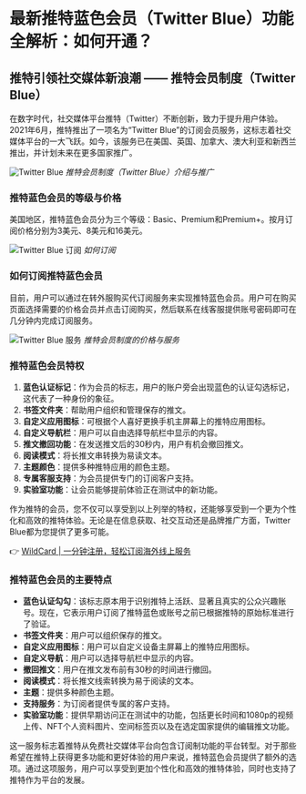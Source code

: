 # 最新推特蓝色会员（Twitter Blue）功能全解析：如何开通？

## 推特引领社交媒体新浪潮 —— 推特会员制度（Twitter Blue）

在数字时代，社交媒体平台推特（Twitter）不断创新，致力于提升用户体验。2021年6月，推特推出了一项名为“Twitter Blue”的订阅会员服务，这标志着社交媒体平台的一大飞跃。如今，该服务已在美国、英国、加拿大、澳大利亚和新西兰推出，并计划未来在更多国家推广。

![Twitter Blue](https://bbtdd.com/img/121293372550263.webp)
*推特会员制度（Twitter Blue）介绍与推广*

### 推特蓝色会员的等级与价格

美国地区，推特蓝色会员分为三个等级：Basic、Premium和Premium+。按月订阅价格分别为3美元、8美元和16美元。

![Twitter Blue 订阅](https://bbtdd.com/img/9154026226388481.webp)
*如何订阅*

### 如何订阅推特蓝色会员

目前，用户可以通过在转外服购买代订阅服务来实现推特蓝色会员。用户可在购买页面选择需要的价格会员并点击订阅购买，然后联系在线客服提供账号密码即可在几分钟内完成订阅服务。

![Twitter Blue 服务](https://bbtdd.com/img/9684714124.webp)
*推特会员制度的价格与服务*

### 推特蓝色会员特权

1. **蓝色认证标记**：作为会员的标志，用户的账户旁会出现蓝色的认证勾选标记，这代表了一种身份的象征。
2. **书签文件夹**：帮助用户组织和管理保存的推文。
3. **自定义应用图标**：可根据个人喜好更换手机主屏幕上的推特应用图标。
4. **自定义导航栏**：用户可以自由选择导航栏中显示的内容。
5. **推文撤回功能**：在发送推文后的30秒内，用户有机会撤回推文。
6. **阅读模式**：将长推文串转换为易读文本。
7. **主题颜色**：提供多种推特应用的颜色主题。
8. **专属客服支持**：为会员提供专门的订阅客户支持。
9. **实验室功能**：让会员能够提前体验正在测试中的新功能。

作为推特的会员，您不仅可以享受到以上列举的特权，还能够享受到一个更为个性化和高效的推特体验。无论是在信息获取、社交互动还是品牌推广方面，Twitter Blue都为您提供了更多可能。

👉 [WildCard | 一分钟注册，轻松订阅海外线上服务](https://bbtdd.com/WildCard)

### 推特蓝色会员的主要特点

- **蓝色认证勾勾**：该标志原本用于识别推特上活跃、显著且真实的公众兴趣账号。现在，它表示用户订阅了推特蓝色或账号之前已根据推特的原始标准进行了验证。
- **书签文件夹**：用户可以组织保存的推文。
- **自定义应用图标**：用户可以自定义设备主屏幕上的推特应用图标。
- **自定义导航**：用户可以选择导航栏中显示的内容。
- **撤回推文**：用户在推文发布前有30秒的时间进行撤回。
- **阅读模式**：将长推文线索转换为易于阅读的文本。
- **主题**：提供多种颜色主题。
- **支持服务**：为订阅者提供专属的客户支持。
- **实验室功能**：提供早期访问正在测试中的功能，包括更长时间和1080p的视频上传、NFT个人资料图片、空间标签页以及在选定国家提供的编辑推文功能。

这一服务标志着推特从免费社交媒体平台向包含订阅制功能的平台转型。对于那些希望在推特上获得更多功能和更好体验的用户来说，推特蓝色会员提供了额外的选项。通过这项服务，用户可以享受到更加个性化和高效的推特体验，同时也支持了推特作为平台的发展。